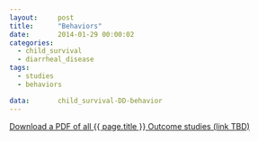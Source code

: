 ```yaml
---
layout:     post
title:      "Behaviors"
date:       2014-01-29 00:00:02
categories: 
  - child_survival
  - diarrheal_disease
tags:       
  - studies
  - behaviors

data:       child_survival-DD-behavior
---
```


[Download a PDF of all {{ page.title }} Outcome studies (link TBD)]()